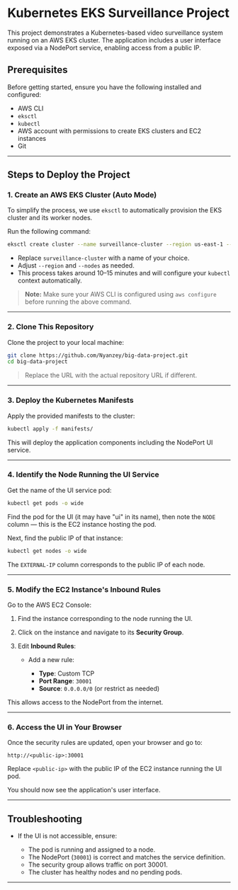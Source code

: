 # Kubernetes EKS Surveillance Project

This project demonstrates a Kubernetes-based video surveillance system running on an AWS EKS cluster. The application includes a user interface exposed via a NodePort service, enabling access from a public IP.

## Prerequisites

Before getting started, ensure you have the following installed and configured:

- AWS CLI
- `eksctl`
- `kubectl`
- AWS account with permissions to create EKS clusters and EC2 instances
- Git

---

## Steps to Deploy the Project

### 1. Create an AWS EKS Cluster (Auto Mode)

To simplify the process, we use `eksctl` to automatically provision the EKS cluster and its worker nodes.

Run the following command:

```bash
eksctl create cluster --name surveillance-cluster --region us-east-1 --nodes 2 --managed
````

* Replace `surveillance-cluster` with a name of your choice.
* Adjust `--region` and `--nodes` as needed.
* This process takes around 10–15 minutes and will configure your `kubectl` context automatically.

> **Note:** Make sure your AWS CLI is configured using `aws configure` before running the above command.

---

### 2. Clone This Repository

Clone the project to your local machine:

```bash
git clone https://github.com/Nyanzey/big-data-project.git
cd big-data-project
```

> Replace the URL with the actual repository URL if different.

---

### 3. Deploy the Kubernetes Manifests

Apply the provided manifests to the cluster:

```bash
kubectl apply -f manifests/
```

This will deploy the application components including the NodePort UI service.

---

### 4. Identify the Node Running the UI Service

Get the name of the UI service pod:

```bash
kubectl get pods -o wide
```

Find the pod for the UI (it may have "ui" in its name), then note the `NODE` column — this is the EC2 instance hosting the pod.

Next, find the public IP of that instance:

```bash
kubectl get nodes -o wide
```

The `EXTERNAL-IP` column corresponds to the public IP of each node.

---

### 5. Modify the EC2 Instance's Inbound Rules

Go to the AWS EC2 Console:

1. Find the instance corresponding to the node running the UI.
2. Click on the instance and navigate to its **Security Group**.
3. Edit **Inbound Rules**:

   * Add a new rule:

     * **Type**: Custom TCP
     * **Port Range**: `30001`
     * **Source**: `0.0.0.0/0` (or restrict as needed)

This allows access to the NodePort from the internet.

---

### 6. Access the UI in Your Browser

Once the security rules are updated, open your browser and go to:

```
http://<public-ip>:30001
```

Replace `<public-ip>` with the public IP of the EC2 instance running the UI pod.

You should now see the application's user interface.

---

## Troubleshooting

* If the UI is not accessible, ensure:

  * The pod is running and assigned to a node.
  * The NodePort (`30001`) is correct and matches the service definition.
  * The security group allows traffic on port 30001.
  * The cluster has healthy nodes and no pending pods.

---
